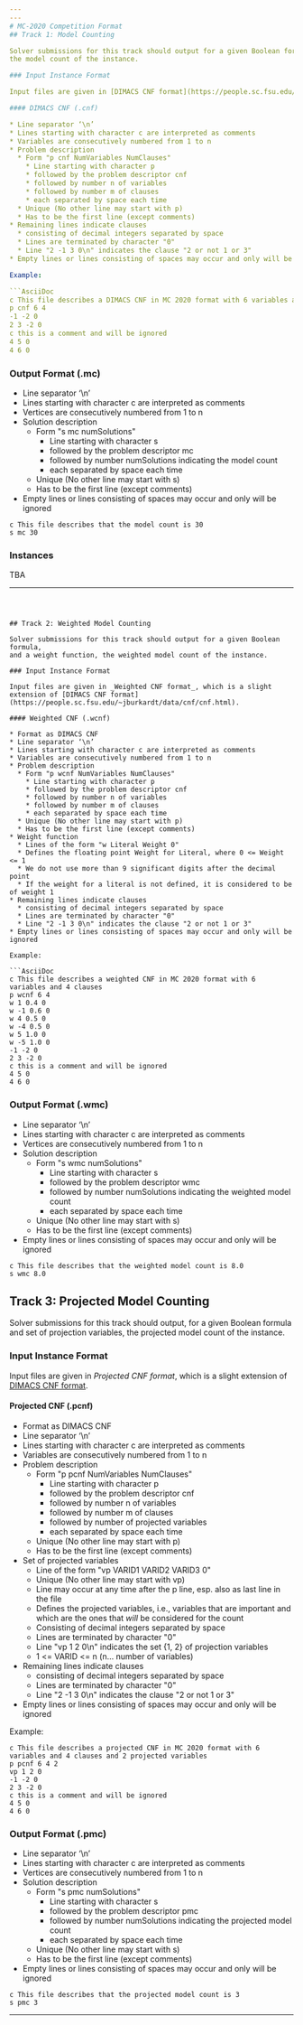 ```yaml
---
---
# MC-2020 Competition Format
## Track 1: Model Counting

Solver submissions for this track should output for a given Boolean formula
the model count of the instance.

### Input Instance Format

Input files are given in [DIMACS CNF format](https://people.sc.fsu.edu/~jburkardt/data/cnf/cnf.html).

#### DIMACS CNF (.cnf)

* Line separator ‘\n’
* Lines starting with character c are interpreted as comments
* Variables are consecutively numbered from 1 to n
* Problem description
  * Form "p cnf NumVariables NumClauses"
    * Line starting with character p 
    * followed by the problem descriptor cnf 
    * followed by number n of variables
    * followed by number m of clauses
    * each separated by space each time
  * Unique (No other line may start with p)
  * Has to be the first line (except comments)
* Remaining lines indicate clauses
  * consisting of decimal integers separated by space
  * Lines are terminated by character "0"
  * Line "2 -1 3 0\n" indicates the clause "2 or not 1 or 3"
* Empty lines or lines consisting of spaces may occur and only will be ignored  

Example:

```AsciiDoc
c This file describes a DIMACS CNF in MC 2020 format with 6 variables and 4 clauses 
p cnf 6 4
-1 -2 0
2 3 -2 0
c this is a comment and will be ignored
4 5 0
4 6 0
```

### Output Format (.mc)

* Line separator ‘\n’
* Lines starting with character c are interpreted as comments
* Vertices are consecutively numbered from 1 to n
* Solution description
  * Form "s mc numSolutions"
    * Line starting with character s
    * followed by the problem descriptor mc 
    * followed by number numSolutions indicating the model count
    * each separated by space each time
  * Unique (No other line may start with s)
  * Has to be the first line (except comments)
* Empty lines or lines consisting of spaces may occur and only will be ignored  


```AsciiDoc
c This file describes that the model count is 30
s mc 30
```


### Instances

TBA

<!--Download: [**Download (Updated: March 05, 2019) Public Instances (Exact)**](/files/pace2019-vc-exact-public-v2.tar.bz2)-->

<!--For verification purposes, we also publish the sha1sum of the public archive:-->

<!--SHA1 sum | filename 
--- | --- 
e7ca305528a0257235a95c41742f2b3431e1e485  | pace2019-vc-exact-public-v2.tar.bz2-->

<!--For individual files we refer to [Download SHA1 sums](/files/pace2019-vc-exact-public-shasums-v2.txt)-->


---
```



## Track 2: Weighted Model Counting 

Solver submissions for this track should output for a given Boolean formula,
and a weight function, the weighted model count of the instance.

### Input Instance Format

Input files are given in _Weighted CNF format_, which is a slight extension of [DIMACS CNF format](https://people.sc.fsu.edu/~jburkardt/data/cnf/cnf.html).

#### Weighted CNF (.wcnf)

* Format as DIMACS CNF
* Line separator ‘\n’
* Lines starting with character c are interpreted as comments
* Variables are consecutively numbered from 1 to n
* Problem description
  * Form "p wcnf NumVariables NumClauses"
    * Line starting with character p 
    * followed by the problem descriptor cnf 
    * followed by number n of variables
    * followed by number m of clauses
    * each separated by space each time
  * Unique (No other line may start with p)
  * Has to be the first line (except comments)
* Weight function
  * Lines of the form "w Literal Weight 0"
  * Defines the floating point Weight for Literal, where 0 <= Weight <= 1 
  * We do not use more than 9 significant digits after the decimal point
  * If the weight for a literal is not defined, it is considered to be of weight 1
* Remaining lines indicate clauses
  * consisting of decimal integers separated by space
  * Lines are terminated by character "0"
  * Line "2 -1 3 0\n" indicates the clause "2 or not 1 or 3"
* Empty lines or lines consisting of spaces may occur and only will be ignored  

Example:

```AsciiDoc
c This file describes a weighted CNF in MC 2020 format with 6 variables and 4 clauses 
p wcnf 6 4
w 1 0.4 0
w -1 0.6 0
w 4 0.5 0
w -4 0.5 0
w 5 1.0 0
w -5 1.0 0
-1 -2 0
2 3 -2 0
c this is a comment and will be ignored
4 5 0
4 6 0
```

### Output Format (.wmc)

* Line separator ‘\n’
* Lines starting with character c are interpreted as comments
* Vertices are consecutively numbered from 1 to n
* Solution description
  * Form "s wmc numSolutions"
    * Line starting with character s
    * followed by the problem descriptor wmc 
    * followed by number numSolutions indicating the weighted model count
    * each separated by space each time
  * Unique (No other line may start with s)
  * Has to be the first line (except comments)
* Empty lines or lines consisting of spaces may occur and only will be ignored  


```AsciiDoc
c This file describes that the weighted model count is 8.0
s wmc 8.0
```



## Track 3: Projected Model Counting 

Solver submissions for this track should output, for a given Boolean formula
and set of projection variables, the projected model count of the instance.


### Input Instance Format

Input files are given in _Projected CNF format_, which is a slight extension of
 [DIMACS CNF format](https://people.sc.fsu.edu/~jburkardt/data/cnf/cnf.html).

#### Projected CNF (.pcnf)

* Format as DIMACS CNF
* Line separator ‘\n’
* Lines starting with character c are interpreted as comments
* Variables are consecutively numbered from 1 to n
* Problem description
  * Form "p pcnf NumVariables NumClauses"
    * Line starting with character p 
    * followed by the problem descriptor cnf 
    * followed by number n of variables
    * followed by number m of clauses
    * followed by number of projected variables
    * each separated by space each time
  * Unique (No other line may start with p)
  * Has to be the first line (except comments)
* Set of projected variables 
  * Line of the form "vp VARID1 VARID2 VARID3 0"
  * Unique (No other line may start with vp)
  * Line may occur at any time after the p line, esp. also as last line in the file
  * Defines the projected variables, i.e., variables that are important and which are the ones that _will_ be considered for the count
  * Consisting of decimal integers separated by space
  * Lines are terminated by character "0"
  * Line "vp 1 2 0\n" indicates the set {1, 2} of projection variables
  * 1 <= VARID <= n (n... number of variables)   
* Remaining lines indicate clauses
  * consisting of decimal integers separated by space
  * Lines are terminated by character "0"
  * Line "2 -1 3 0\n" indicates the clause "2 or not 1 or 3"
* Empty lines or lines consisting of spaces may occur and only will be ignored  

Example:

```AsciiDoc
c This file describes a projected CNF in MC 2020 format with 6 variables and 4 clauses and 2 projected variables 
p pcnf 6 4 2
vp 1 2 0
-1 -2 0
2 3 -2 0
c this is a comment and will be ignored
4 5 0
4 6 0
```

### Output Format (.pmc)

* Line separator ‘\n’
* Lines starting with character c are interpreted as comments
* Vertices are consecutively numbered from 1 to n
* Solution description
  * Form "s pmc numSolutions"
    * Line starting with character s
    * followed by the problem descriptor pmc 
    * followed by number numSolutions indicating the projected model count
    * each separated by space each time
  * Unique (No other line may start with s)
  * Has to be the first line (except comments)
* Empty lines or lines consisting of spaces may occur and only will be ignored  


```AsciiDoc
c This file describes that the projected model count is 3
s pmc 3
```

---

